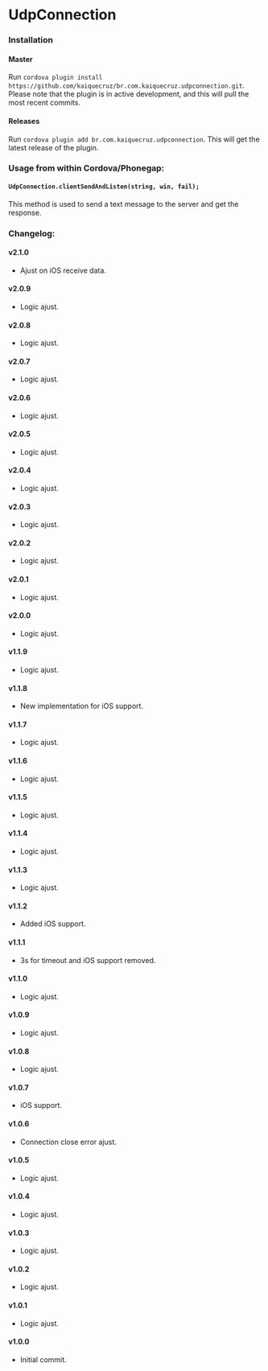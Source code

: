 # UdpConnection

### Installation

#### Master

Run `cordova plugin install https://github.com/kaiquecruz/br.com.kaiquecruz.udpconnection.git`. Please note that the plugin is in active development, and this will pull the most recent commits.

#### Releases

Run `cordova plugin add br.com.kaiquecruz.udpconnection`. This will get the latest release of the plugin.

### Usage from within Cordova/Phonegap:

#### `UdpConnection.clientSendAndListen(string, win, fail);` 

This method is used to send a text message to the server and get the response.

### Changelog:

#### v2.1.0
- Ajust on iOS receive data.

#### v2.0.9
- Logic ajust.

#### v2.0.8
- Logic ajust.

#### v2.0.7
- Logic ajust.

#### v2.0.6
- Logic ajust.

#### v2.0.5
- Logic ajust.

#### v2.0.4
- Logic ajust.

#### v2.0.3
- Logic ajust.

#### v2.0.2
- Logic ajust.

#### v2.0.1
- Logic ajust.

#### v2.0.0
- Logic ajust.

#### v1.1.9
- Logic ajust.

#### v1.1.8
- New implementation for iOS support.

#### v1.1.7
- Logic ajust.

#### v1.1.6
- Logic ajust.

#### v1.1.5
- Logic ajust.

#### v1.1.4
- Logic ajust.

#### v1.1.3
- Logic ajust.

#### v1.1.2
- Added iOS support.

#### v1.1.1
- 3s for timeout and iOS support removed.

#### v1.1.0
- Logic ajust.

#### v1.0.9
- Logic ajust.

#### v1.0.8
- Logic ajust.

#### v1.0.7
- iOS support.

#### v1.0.6
- Connection close error ajust.

#### v1.0.5
- Logic ajust.

#### v1.0.4
- Logic ajust.

#### v1.0.3
- Logic ajust.

#### v1.0.2
- Logic ajust.

#### v1.0.1
- Logic ajust.

#### v1.0.0
- Initial commit.